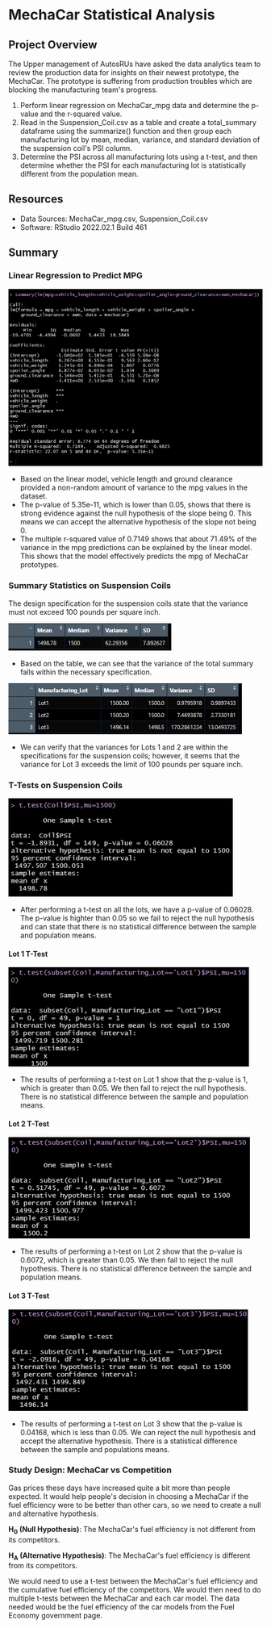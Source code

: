 # MechaCar Statistical Analysis

## Project Overview
The Upper management of AutosRUs have asked the data analytics team to review the production data for insights on their newest prototype, the MechaCar. The prototype is suffering from production troubles which are blocking the manufacturing team's progress.
1. Perform linear regression on MechaCar_mpg data and determine the p-value and the r-squared value.
2. Read in the Suspension_Coil.csv as a table and create a total_summary dataframe using the summarize() function and then group each manufacturing lot by mean, median, variance, and standard deviation of the suspension coil's PSI column.
3. Determine the PSI across all manufacturing lots using a t-test, and then determine whether the PSI for each manufacturing lot is statistically different from the population mean.

## Resources
- Data Sources: MechaCar_mpg.csv, Suspension_Coil.csv
- Software: RStudio 2022.02.1 Build 461

## Summary
### Linear Regression to Predict MPG
![Summary_Linear_Model](Images/Summary_Linear_Model.png)
- Based on the linear model, vehicle length and ground clearance provided a non-random amount of variance to the mpg values in the dataset.
- The p-value of 5.35e-11, which is lower than 0.05, shows that there is strong evidence against the null hypothesis of the slope being 0. This means we can accept the alternative hypothesis of the slope not being 0.
- The multiple r-squared value of 0.7149 shows that about 71.49% of the variance in the mpg predictions can be explained by the linear model. This shows that the model effectively predicts the mpg of MechaCar prototypes.

### Summary Statistics on Suspension Coils
The design specification for the suspension coils state that the variance must not exceed 100 pounds per square inch.

![Total_Summary](Images/Total_Summary.png)
- Based on the table, we can see that the variance of the total summary falls within the necessary specification.

![Lot_Summary](Images/Lot_Summary.png)
- We can verify that the variances for Lots 1 and 2 are within the specifications for the suspension coils; however, it seems that the variance for Lot 3 exceeds the limit of 100 pounds per square inch.

### T-Tests on Suspension Coils
![All_Lots_ttest](Images/All_Lots_ttest.png)
- After performing a t-test on all the lots, we have a p-value of 0.06028. The p-value is highter than 0.05 so we fail to reject the null hypothesis and can state that there is no statistical difference between the sample and population means.

#### Lot 1 T-Test
![Lot1_ttest](Images/Lot1_ttest.png)
- The results of performing a t-test on Lot 1 show that the p-value is 1, which is greater than 0.05. We then fail to reject the null hypothesis. There is no statistical difference between the sample and population means.

#### Lot 2 T-Test
![Lot2_ttest](Images/Lot2_ttest.png)
- The results of performing a t-test on Lot 2 show that the p-value is 0.6072, which is greater than 0.05. We then fail to reject the null hypothesis. There is no statistical difference between the sample and population means.

#### Lot 3 T-Test
![Lot3_ttest](Images/Lot3_ttest.png)
- The results of performing a t-test on Lot 3 show that the p-value is 0.04168, which is less than 0.05. We can reject the null hypothesis and accept the alternative hypothesis. There is a statistical difference between the sample and populations means.

### Study Design: MechaCar vs Competition
Gas prices these days have increased quite a bit more than people expected. It would help people's decision in choosing a MechaCar if the fuel efficiency were to be better than other cars, so we need to create a null and alternative hypothesis.

**H<sub>0</sub> (Null Hypothesis)**: The MechaCar's fuel efficiency is not different from its competitors.

**H<sub>A</sub> (Alternative Hypothesis)**: The MechaCar's fuel efficiency is different from its competitors.

We would need to use a t-test between the MechaCar's fuel efficiency and the cumulative fuel efficiency of the competitors. We would then need to do multiple t-tests between the MechaCar and each car model. The data needed would be the fuel efficiency of the car models from the Fuel Economy government page.
